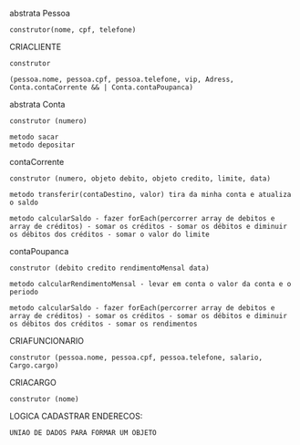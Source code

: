 abstrata Pessoa 
    
    construtor(nome, cpf, telefone)

CRIACLIENTE 

    construtor

    (pessoa.nome, pessoa.cpf, pessoa.telefone, vip, Adress, Conta.contaCorrente && | Conta.contaPoupanca)

abstrata Conta 

    construtor (numero)

    metodo sacar
    metodo depositar 

contaCorrente 

    construtor (numero, objeto debito, objeto credito, limite, data)

    metodo transferir(contaDestino, valor) tira da minha conta e atualiza o saldo

    metodo calcularSaldo - fazer forEach(percorrer array de debitos e array de créditos) - somar os créditos - somar os débitos e diminuir os débitos dos créditos - somar o valor do limite

contaPoupanca 

    construtor (debito credito rendimentoMensal data)

    metodo calcularRendimentoMensal - levar em conta o valor da conta e o periodo

    metodo calcularSaldo - fazer forEach(percorrer array de debitos e array de créditos) - somar os créditos - somar os débitos e diminuir os débitos dos créditos - somar os rendimentos

CRIAFUNCIONARIO 

    construtor (pessoa.nome, pessoa.cpf, pessoa.telefone, salario, Cargo.cargo)

CRIACARGO 

    construtor (nome)

LOGICA CADASTRAR ENDERECOS:

    UNIAO DE DADOS PARA FORMAR UM OBJETO